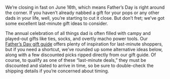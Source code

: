 We’re closing in fast on June 16th, which means Father’s Day is right around the corner. If you haven’t already nabbed a gift for your pops or any other dads in your life, well, you’re starting to cut it close. But don’t fret; we’ve got some excellent last-minute gift ideas to consider.

The annual celebration of all things dad is often filled with campy and played-out gifts like ties, socks, and overtly macho power tools. Our [Father’s Day gift guide](/24153276/best-fathers-day-gift-ideas-2024-dad-tech-gadgets) offers plenty of inspiration for last-minute shoppers, but if you need a shortcut, we’ve rounded up some alternative ideas below, along with a few discounted picks ripped directly from our gift guide. Of course, to qualify as one of these “last-minute deals,” they must be discounted and slated to arrive in time, so be sure to double-check the shipping details if you’re concerned about timing.
